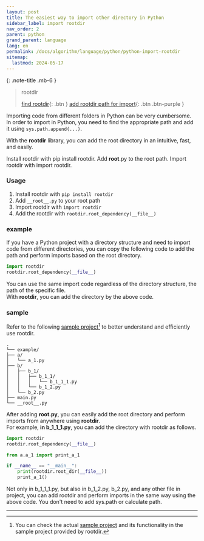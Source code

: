```yaml
---
layout: post
title: The easiest way to import other directory in Python
sidebar_label: import rootdir
nav_order: 2
parent: python
grand_parent: language
lang: en
permalink: /docs/algorithm/language/python/python-import-rootdir
sitemap:
  lastmod: 2024-05-17
---
```


{: .note-title .mb-6 }
> rootdir
>
> [find rootdir](/docs/algorithm/language/python/python-rootdir){: .btn }
> [add rootdir path for import](/docs/algorithm/language/python/python-import-rootdir){: .btn .btn-purple }

Importing code from different folders in Python can be very cumbersome.  
In order to import in Python, you need to find the appropriate path and add it using `sys.path.append(...)`.

With the **rootdir** library, you can add the root directory in an intuitive, fast, and easily.

Install rootdir with pip install rootdir.
Add __root__.py to the root path.
Import rootdir with import rootdir.


### Usage

1. Install rootdir with `pip install rootdir`
2. Add `__root__.py` to your root path
3. Import rootdir with `import rootdir`
4. Add the rootdir with `rootdir.root_dependency(__file__)`

### example

If you have a Python project with a directory structure and need to import code from different directories, you can copy the following code to add the path and perform imports based on the root directory.

```python
import rootdir
rootdir.root_dependency(__file__)
```

You can use the same import code regardless of the directory structure, the path of the specific file.  
With **rootdir**, you can add the directory by the above code.


### sample

Refer to the following <u>sample project</u>[^1] to better understand and efficiently use rootdir.

```
.
└── example/
├── a/
│   └── a_1.py
├── b/
│   ├── b_1/
│   │   ├── b_1_1/
│   │   │   └── b_1_1_1.py
│   │   └── b_1_2.py
│   └── b_2.py
├── main.py
└── __root__.py
```

After adding **__root__.py**, you can easily add the root directory and perform imports from anywhere using **rootdir**.  
For example, **in b_1_1_1.py**, you can add the directory with rootdir as follows.

```python
import rootdir
rootdir.root_dependency(__file__)

from a.a_1 import print_a_1

if __name__ == "__main__":
    print(rootdir.root_dir(__file__))
    print_a_1()
```

Not only in b_1_1_1.py, but also in b_1_2.py, b_2.py, and any other file in project, you can add rootdir and perform imports in the same way using the above code.
You don't need to add sys.path or calculate path.


---

[^1]: You can check the actual [sample project](https://github.com/meansoup/rootdir/tree/main/sample) and its functionality in the sample project provided by rootdir.
